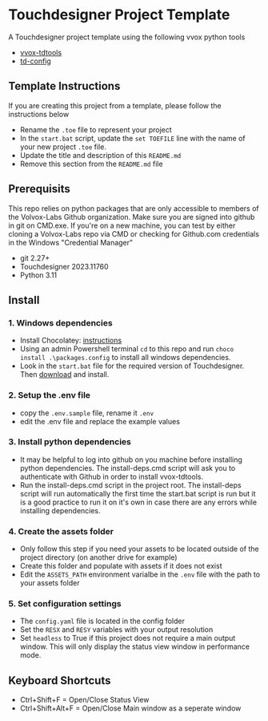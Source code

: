 # Touchdesigner Project Template
A Touchdesigner project template using the following vvox python tools
- [vvox-tdtools](https://github.com/Volvox-Labs/vvox-tdtools)
- [td-config](https://github.com/Volvox-Labs/tdconfig)

## Template Instructions
If you are creating this project from a template, please follow the instructions below

- Rename the ```.toe``` file to represent your project
- In the ```start.bat``` script, update the ```set TOEFILE``` line with the name of your new project ```.toe``` file.
- Update the title and description of this ```README.md```
- Remove this section from the ```README.md``` file

## Prerequisits

This repo relies on python packages that are only accessible to members of the Volvox-Labs Github organization. Make sure you are signed into github in git on CMD.exe. If you're on a new machine, you can test by either cloning a Volvox-Labs repo via CMD or checking for Github.com credentials in the Windows "Credential Manager"

- git 2.27+
- Touchdesigner 2023.11760
- Python 3.11

## Install

### 1. Windows dependencies
- Install Chocolatey: [instructions](https://chocolatey.org/install)
- Using an admin Powershell terminal ```cd``` to this repo and run ```choco install .\packages.config``` to install all windows dependencies.
- Look in the ```start.bat``` file for the required version of Touchdesigner. Then [download](https://derivative.ca/download) and install.

### 2. Setup the .env file
- copy the ```.env.sample``` file, rename it ```.env```
- edit the .env file and replace the example values

### 3. Install python dependencies
- It may be helpful to log into github on you machine before installing python dependencies. The install-deps.cmd script will ask you to authenticate with Github in order to install vvox-tdtools.
- Run the install-deps.cmd script in the project root. The install-deps script will run automatically the first time the start.bat script is run but it is a good practice to run it on it's own in case there are any errors while installing dependencies.

### 4. Create the assets folder
- Only follow this step if you need your assets to be located outside of the project directory (on another drive for example)
- Create this folder and populate with assets if it does not exist
- Edit the ```ASSETS_PATH``` environment varialbe in the ```.env``` file with the path to your assets folder

### 5. Set configuration settings
- The ```config.yaml``` file is located in the config folder
- Set the ```RESX``` and ```RESY``` variables with your output resolution
- Set ```headless``` to True if this project does not require a main output window. This will only display the status view window in performance mode.

## Keyboard Shortcuts
- Ctrl+Shift+F = Open/Close Status View
- Ctrl+Shift+Alt+F = Open/Close Main window as a seperate window